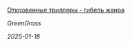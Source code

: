 <!--2025-01-18 19:40:27-->
<div class="yb">
  <a class="nodecor" href="/index.html?mir_kino/otkrovennye_trillery_-_gibel_janra">
    <img class="preview" data-videoid="https://rutube.ru/play/embed/http://rutube.ru/video/315b420e2db5a2ff1f0c37550a18e930/" src="http://pic.rutubelist.ru/video/2025-01-18/c0/41/c041485a260719b8c76a68578faa2b82.jpg" align="left" alt="">
  </a>
  <div class="inlbl text">
    <p><a class="nodecor" href="/index.html?mir_kino/otkrovennye_trillery_-_gibel_janra">Откровенные триллеры - гибель жанра</a></p>
    <p><i class="smaller2">GreenGrass</i></p>
    <i class="smaller3">2025-01-18</i>
  </div>
</div>
